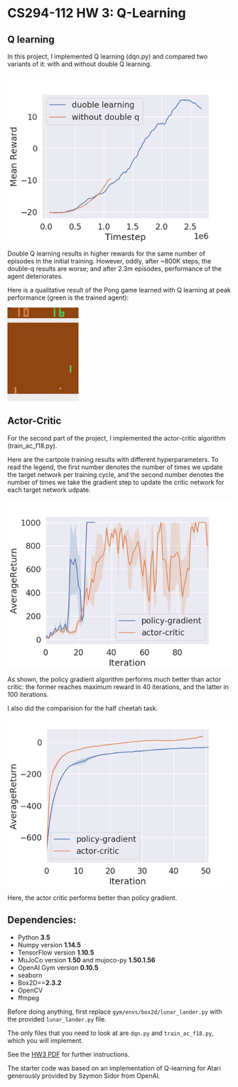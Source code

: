 # CS294-112 HW 3: Q-Learning

## Q learning
In this project, I implemented Q learning (dqn.py) and compared two variants of it: with and without double Q learning.

![double_q](img/qlearning_pong_reward.png)

Double Q learning results in higher rewards for the same number of episodes in the initial training. However, oddly, after ~800K steps, the double-q results are worse; and after 2.3m episodes, performance of the agent deteriorates.

Here is a qualitative result of the Pong game learned with Q learning at peak performance (green is the trained agent):

![pong](img/pong.gif)

## Actor-Critic

For the second part of the project, I implemented the actor-critic algorithm (train_ac_f18.py). 

Here are the cartpole training results with different hyperparameters. To read the legend, the first number denotes the number of times we update the target network per training cycle, and the second number denotes the number of times we take the gradient step to update the critic network for each target network udpate.

![InvertedPendulum](img/inverted_pendulum_10_10.png)

As shown, the policy gradient algorithm performs much better than actor critic: the former reaches maximum reward in 40 iterations, and the latter in 100 iterations.

I also did the comparision for the half cheetah task. 

![halfCheetah](img/half-cheetah.png)

Here, the actor critic performs better than policy gradient.

## Dependencies:
 * Python **3.5**
 * Numpy version **1.14.5**
 * TensorFlow version **1.10.5**
 * MuJoCo version **1.50** and mujoco-py **1.50.1.56**
 * OpenAI Gym version **0.10.5**
 * seaborn
 * Box2D==**2.3.2**
 * OpenCV
 * ffmpeg

Before doing anything, first replace `gym/envs/box2d/lunar_lander.py` with the provided `lunar_lander.py` file.

The only files that you need to look at are `dqn.py` and `train_ac_f18.py`, which you will implement.

See the [HW3 PDF](http://rail.eecs.berkeley.edu/deeprlcourse/static/homeworks/hw3.pdf) for further instructions.

The starter code was based on an implementation of Q-learning for Atari generously provided by Szymon Sidor from OpenAI.
